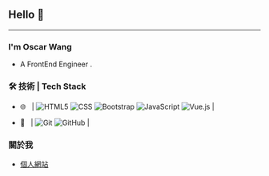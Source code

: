 ## Hello 👋
---

### I'm Oscar Wang

- A FrontEnd Engineer . 

### 🛠 技術 | Tech Stack

- 🌐 &#160; |  ![HTML5](https://img.shields.io/badge/-HTML5-333333?style=flat&logo=HTML5)  ![CSS](https://img.shields.io/badge/-CSS-1572B6?style=flat&logo=css3&logoColor=white) ![Bootstrap](https://img.shields.io/badge/-Bootstrap-333333?style=flat&logo=bootstrap&logoColor=563D7C)  ![JavaScript](https://img.shields.io/badge/-JavaScript-333333?style=flat&logo=javascript&logoColor=F7DF1E)     ![Vue.js](https://img.shields.io/badge/-VueJS-333333?style=flat&logo=Vue.js)  |


- 🔧 &#160; |  ![Git](https://img.shields.io/badge/-Git-333333?style=flat&logo=git) ![GitHub](https://img.shields.io/badge/-GitHub-333333?style=flat&logo=github)   |


### 關於我
- [個人網站](https://oscar-2283.github.io/profile/)



